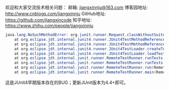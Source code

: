 欢迎和大家交流技术相关问题：
邮箱: jiangxinnju@163.com
博客园地址: http://www.cnblogs.com/jiangxinnju
GitHub地址: https://github.com/jiangxincode
知乎地址: https://www.zhihu.com/people/jiangxinnju


```java
java.lang.NoSuchMethodError: org.junit.runner.Request.classWithoutSuiteMethod(Ljava/lang/Class;)Lorg/junit/runner/Request;
    at org.eclipse.jdt.internal.junit4.runner.JUnit4TestMethodReference.createRequest(JUnit4TestMethodReference.java:31)
    at org.eclipse.jdt.internal.junit4.runner.JUnit4TestMethodReference.<init>(JUnit4TestMethodReference.java:25)
    at org.eclipse.jdt.internal.junit4.runner.JUnit4TestLoader.createTest(JUnit4TestLoader.java:54)
    at org.eclipse.jdt.internal.junit4.runner.JUnit4TestLoader.loadTests(JUnit4TestLoader.java:38)
    at org.eclipse.jdt.internal.junit.runner.RemoteTestRunner.runTests(RemoteTestRunner.java:452)
    at org.eclipse.jdt.internal.junit.runner.RemoteTestRunner.runTests(RemoteTestRunner.java:683)
    at org.eclipse.jdt.internal.junit.runner.RemoteTestRunner.run(RemoteTestRunner.java:390)
    at org.eclipse.jdt.internal.junit.runner.RemoteTestRunner.main(RemoteTestRunner.java:197)
```

这是JUnit4早期版本存在的BUG；更新JUnit版本为4.4+即可。